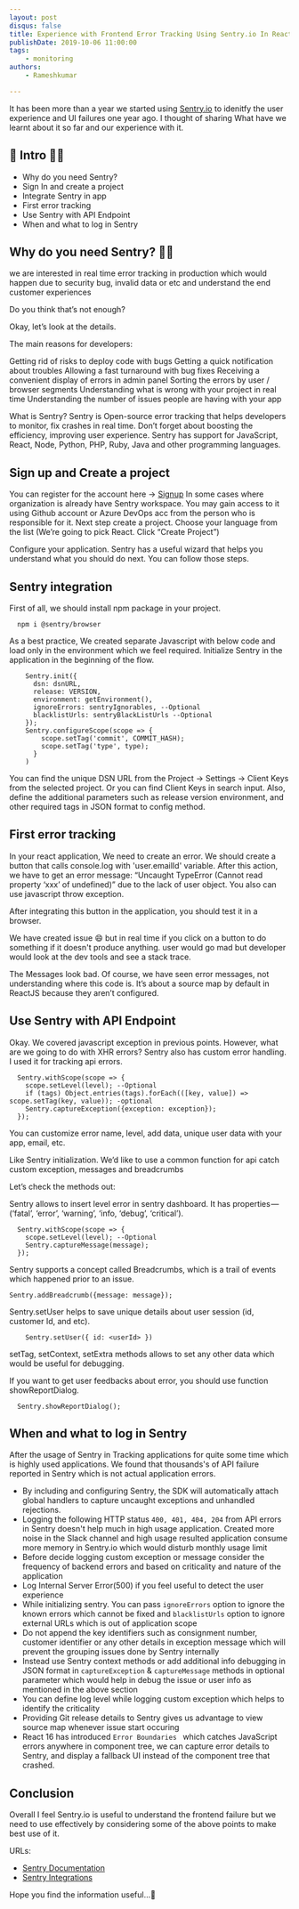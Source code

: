```yaml
---
layout: post
disqus: false
title: Experience with Frontend Error Tracking Using Sentry.io In React Apps
publishDate: 2019-10-06 11:00:00
tags: 
    - monitoring
authors:
    - Rameshkumar

---
```



It has been more than a year we started using [Sentry.io](https://sentry.io) to idenitfy the user experience and UI failures one year ago. I thought of sharing What have we learnt about it so far and our experience with it.
## 📄 Intro  🏊‍♀️
- Why do you need Sentry?
- Sign In and create a project
- Integrate Sentry in app
- First error tracking
- Use Sentry with API Endpoint
- When and what to log in Sentry

##  Why do you need Sentry?  🏊‍♀️

we are interested in real time error tracking in production which would happen due to security bug, invalid data or etc and understand the end customer experiences

Do you think that’s not enough? 

Okay, let’s look at the details.

The main reasons for developers:

Getting rid of risks to deploy code with bugs
Getting a quick notification about troubles
Allowing a fast turnaround with bug fixes
Receiving a convenient display of errors in admin panel
Sorting the errors by user / browser segments
Understanding what is wrong with your project in real time
Understanding the number of issues people are having with your app


What is Sentry?
Sentry is Open-source error tracking that helps developers to monitor, fix crashes in real time. Don’t forget about boosting the efficiency, improving user experience. Sentry has support for JavaScript, React, Node, Python, PHP, Ruby, Java and other programming languages.

## Sign up and Create a project
You can register for the account here -> [Signup](https://sentry.io/signup/)
In some cases where organization is already have Sentry workspace. You may gain access to it using Github account or Azure DevOps acc from the person who is responsible for it. 
Next step create a project.
Choose your language from the list
(We’re going to pick React. Click “Create Project”)

Configure your application. Sentry has a useful wizard that helps you understand what you should do next. You can follow those steps. 

## Sentry integration
First of all, we should install npm package in your project.

```
  npm i @sentry/browser
```

As a best practice, We created separate Javascript with below code and load only in the environment which we feel required.
Initialize Sentry in the application in the beginning of the flow. 

```
    Sentry.init({
      dsn: dsnURL,
      release: VERSION,
      environment: getEnvironment(),
      ignoreErrors: sentryIgnorables, --Optional
      blacklistUrls: sentryBlackListUrls --Optional
    });
    Sentry.configureScope(scope => {
        scope.setTag('commit', COMMIT_HASH);
        scope.setTag('type', type);
      }
    )
```

You can find the unique DSN URL from the Project -> Settings -> Client Keys from the selected project. Or you can find Client Keys in search input.
Also, define the additional parameters such as release version environment, and other required tags in JSON format to config method. 



## First error tracking

In your react application, We need to create an error. We should create a button that calls console.log with 'user.emailId' variable. 
After this action, we have to get an error message: “Uncaught TypeError (Cannot read property ‘xxx’ of undefined)” due to the lack of user object. You also can use javascript throw exception.

After integrating this button in the application, you should test it in a browser.

We have created issue 😄 but in real time if you click on a button to do something if it doesn't produce anything. user would go mad but developer would look at the dev tools and see a stack trace.

The Messages look bad. Of course, we have seen error messages, not understanding where this code is. It’s about a source map by default in ReactJS because they aren’t configured.


## Use Sentry with API Endpoint

Okay. We covered javascript exception in previous points. However, what are we going to do with XHR errors?
Sentry also has custom error handling. I used it for tracking api errors.

```
  Sentry.withScope(scope => {
    scope.setLevel(level); --Optional
    if (tags) Object.entries(tags).forEach(([key, value]) => scope.setTag(key, value)); -optional
    Sentry.captureException({exception: exception});
  });

```

You can customize error name, level, add data, unique user data with your app, email, etc.

Like Sentry initialization. We’d like to use a common function for api catch custom exception, messages and breadcrumbs

Let’s check the methods out:

Sentry allows to insert level error in sentry dashboard. It has properties — (‘fatal’, ‘error’, ‘warning’, ‘info, ‘debug’, ‘critical’).

```
  Sentry.withScope(scope => {
    scope.setLevel(level); --Optional
    Sentry.captureMessage(message);
  });

```

Sentry supports a concept called Breadcrumbs, which is a trail of events which happened prior to an issue.

```
Sentry.addBreadcrumb({message: message});

```


Sentry.setUser helps to save unique details about user session (id, customer Id, and etc).

```
    Sentry.setUser({ id: <userId> })
```
setTag, setContext, setExtra methods allows to set any other data which would be useful for debugging.

If you want to get user feedbacks about error, you should use function showReportDialog.

```
  Sentry.showReportDialog();
```

## When and what to log in Sentry

After the usage of Sentry in Tracking applications for quite some time which is highly used applications. We found that thousands's of API failure reported in Sentry which is not actual application errors.

- By including and configuring Sentry, the SDK will automatically attach global handlers to capture uncaught exceptions and unhandled rejections.
- Logging the following HTTP status ```400, 401, 404, 204``` from API errors in Sentry doesn't help much in high usage application. Created more noise in the Slack channel and high usage resulted application consume more memory in Sentry.io which would disturb monthly usage limit 
- Before decide logging custom exception or message consider the frequency of backend errors and based on criticality and nature of the application
- Log Internal Server Error(500) if you feel useful to detect the user experience
- While initializing sentry. You can pass ``ignoreErrors`` option to ignore the known errors which cannot be fixed and ``blacklistUrls`` option to ignore external URLs which is out of application scope
- Do not append the key identifiers such as consignment number, customer identifier or any other details in exception message which will prevent the grouping issues done by Sentry internally    
- Instead use Sentry context methods or add additional info debugging in JSON format in `captureException` & `captureMessage` methods in optional parameter which would help in debug the issue or user info as mentioned in the above section
- You can define log level while logging custom exception which helps to identify the criticality
- Providing Git release details to Sentry gives us advantage to view source map whenever issue start occuring
- React 16 has introduced `Error Boundaries ` which catches JavaScript errors anywhere in component tree, we can capture error details to Sentry, and display a fallback UI instead of the component tree that crashed.   

## Conclusion

Overall I feel Sentry.io is useful to understand the frontend failure but we need to use effectively by considering some of the above points to make best use of it.

URLs:
- [Sentry Documentation](https://docs.sentry.io/error-reporting/quickstart/?platform=javascript)
- [Sentry Integrations](https://sentry.io/integrations/)
 

Hope you find the information useful...🙌

